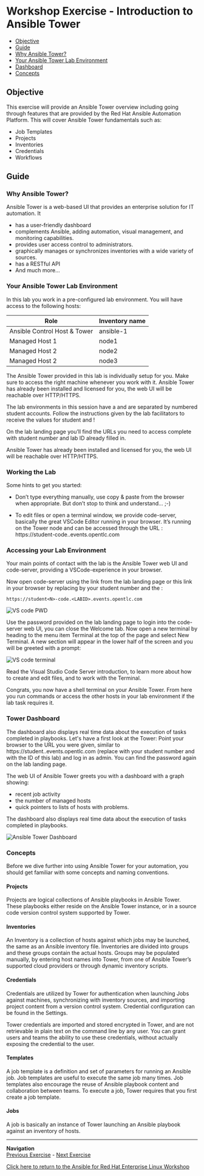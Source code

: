 # Workshop Exercise - Introduction to Ansible Tower


* [Objective](#objective)
* [Guide](#guide)
* [Why Ansible Tower?](#why-ansible-tower)
* [Your Ansible Tower Lab Environment](#your-ansible-tower-lab-environment)
* [Dashboard](#dashboard)
* [Concepts](#concepts)

## Objective

This exercise will provide an Ansible Tower overview including going through features that are provided by the Red Hat Ansible Automation Platform.  This will cover Ansible Tower fundamentals such as:

* Job Templates
* Projects
* Inventories
* Credentials
* Workflows

## Guide

### Why Ansible Tower?

Ansible Tower is a web-based UI that provides an enterprise solution for IT automation. It

* has a user-friendly dashboard
* complements Ansible, adding automation, visual management, and monitoring capabilities.
* provides user access control to administrators.
* graphically manages or synchronizes inventories with a wide variety of sources.
* has a RESTful API
* And much more...

### Your Ansible Tower Lab Environment

In this lab you work in a pre-configured lab environment. You will have access to the following hosts:

| Role                         | Inventory name |
| -----------------------------| ---------------|
| Ansible Control Host & Tower | ansible-1      |
| Managed Host 1               | node1          |
| Managed Host 2               | node2          |
| Managed Host 2               | node3          |

The Ansible Tower provided in this lab is individually setup for you. Make sure to access the right machine whenever you work with it. Ansible Tower has already been installed and licensed for you, the web UI will be reachable over HTTP/HTTPS.

The lab environments in this session have a <LABID> and are separated by numbered student<N> accounts. Follow the instructions given by the lab facilitators to receive the values for student<N> and <LABID>!

On the lab landing page you’ll find the URLs you need to access complete with student number and lab ID already filled in.

Ansible Tower has already been installed and licensed for you, the web UI will be reachable over HTTP/HTTPS.

###  Working the Lab
Some hints to get you started:

* Don’t type everything manually, use copy & paste from the browser when appropriate. But don’t stop to think and understand… ;-)

* To edit files or open a terminal window, we provide code-server, basically the great VSCode Editor running in your browser. It’s running on the Tower node and can be accessed through the URL :
    https://student<N>-code.<LABID>.events.opentlc.com

### Accessing your Lab Environment

Your main points of contact with the lab is the Ansible Tower web UI and code-server, providing a VSCode-experience in your browser.

Now open code-server using the link from the lab landing page or this link in your browser by replacing <N> by your student number and the <LABID>:

    https://student<N>-code.<LABID>.events.opentlc.com

![VS code PWD](images/vscode-pwd.png)

Use the password provided on the lab landing page to login into the code-server web UI, you can close the Welcome tab. Now open a new terminal by heading to the menu item Terminal at the top of the page and select New Terminal. A new section will appear in the lower half of the screen and you will be greeted with a prompt:

![VS code terminal](images/vscode-terminal.png)


Read the Visual Studio Code Server introduction, to learn more about how to create and edit files, and to work with the Terminal.

Congrats, you now have a shell terminal on your Ansible Tower. From here you run commands or access the other hosts in your lab environment if the lab task requires it.


### Tower Dashboard

The dashboard also displays real time data about the execution of tasks completed in playbooks.
Let's have a first look at the Tower: Point your browser to the URL you were given, similar to https://student<N>.<LABID>.events.opentlc.com (replace <N> with your student number and <LABID> with the ID of this lab) and log in as admin. You can find the password again on the lab landing page.


The web UI of Ansible Tower greets you with a dashboard with a graph showing:

* recent job activity
* the number of managed hosts
* quick pointers to lists of hosts with problems.

The dashboard also displays real time data about the execution of tasks completed in playbooks.

![Ansible Tower Dashboard](images/dashboard.png)

### Concepts

Before we dive further into using Ansible Tower for your automation, you should get familiar with some concepts and naming conventions.

#### Projects

Projects are logical collections of Ansible playbooks in Ansible Tower. These playbooks either reside on the Ansible Tower instance, or in a source code version control system supported by Tower.

#### Inventories

An Inventory is a collection of hosts against which jobs may be launched, the same as an Ansible inventory file. Inventories are divided into groups and these groups contain the actual hosts. Groups may be populated manually, by entering host names into Tower, from one of Ansible Tower’s supported cloud providers or through dynamic inventory scripts.

#### Credentials

Credentials are utilized by Tower for authentication when launching Jobs against machines, synchronizing with inventory sources, and importing project content from a version control system. Credential configuration can be found in the Settings.

Tower credentials are imported and stored encrypted in Tower, and are not retrievable in plain text on the command line by any user. You can grant users and teams the ability to use these credentials, without actually exposing the credential to the user.

#### Templates

A job template is a definition and set of parameters for running an Ansible job. Job templates are useful to execute the same job many times. Job templates also encourage the reuse of Ansible playbook content and collaboration between teams. To execute a job, Tower requires that you first create a job template.

#### Jobs

A job is basically an instance of Tower launching an Ansible playbook against an inventory of hosts.

---
**Navigation**
<br>
[Previous Exercise](../1.7-role) - [Next Exercise](../2.2-cred)

[Click here to return to the Ansible for Red Hat Enterprise Linux Workshop](../README.md#section-2---ansible-tower-exercises)
